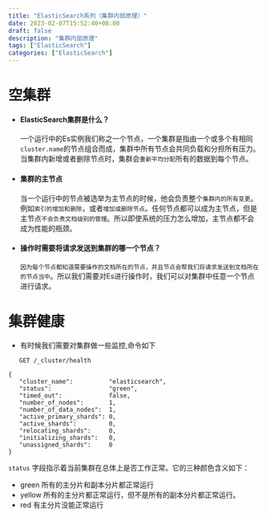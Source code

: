 ```yaml
---
title: "ElasticSearch系列（集群内部原理）"
date: 2023-02-07T15:52:40+08:00
draft: false
description: "集群内部原理"
tags: ["ElasticSearch"]
categories: ["ElasticSearch"]
---
```


# 空集群

* #### ElasticSearch集群是什么？

  一个运行中的Es实例我们称之一个节点，一个集群是指由一个或多个有相同`cluster.name`的节点组合而成，集群中所有节点会共同负载和分担所有压力。当集群内新增或者删除节点时，集群会`重新平均分配`所有的数据到每个节点。

* #### 集群的主节点

  当一个运行中的节点被选举为主节点的时候，他会负责整个`集群内的所有变更`。例如`索引的增加和删除`，或者`增加或删除节点`。任何节点都可以成为主节点，但是主节点`不会负责文档级别的管理`。所以即使系统的压力怎么增加，主节点都不会成为性能的瓶颈。

* #### 操作时需要将请求发送到集群的哪一个节点？

  `因为每个节点都知道需要操作的文档所在的节点，并且节点会帮我们将请求发送到文档所在的节点当中`。所以我们需要对Es进行操作时，我们可以对集群中任意一个节点进行请求。

# 集群健康
  * 有时候我们需要对集群做一些监控,命令如下
```
   GET /_cluster/health
```
```
{
   "cluster_name":          "elasticsearch",
   "status":                "green", 
   "timed_out":             false,
   "number_of_nodes":       1,
   "number_of_data_nodes":  1,
   "active_primary_shards": 0,
   "active_shards":         0,
   "relocating_shards":     0,
   "initializing_shards":   0,
   "unassigned_shards":     0
}
```
`status` 字段指示着当前集群在总体上是否工作正常。它的三种颜色含义如下：

- green 所有的主分片和副本分片都正常运行
- yellow 所有的主分片都正常运行，但不是所有的副本分片都正常运行。
- red 有主分片没能正常运行
